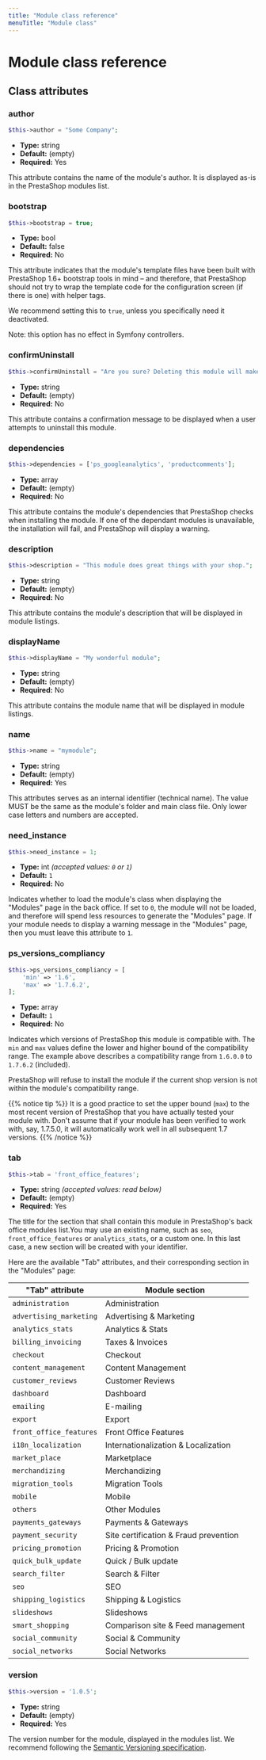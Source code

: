 ```yaml
---
title: "Module class reference"
menuTitle: "Module class"
---
```


# Module class reference

## Class attributes

### author

```php
$this->author = "Some Company";
```

- **Type:** string
- **Default:** (empty)
- **Required:** Yes

This attribute contains the name of the module's author. It is displayed as-is in the PrestaShop modules list.

### bootstrap

```php
$this->bootstrap = true;
```

- **Type:** bool
- **Default:** false
- **Required:** No

This attribute indicates that the module's template files have been built with PrestaShop 1.6+ bootstrap tools in mind – and therefore, that PrestaShop should not try to wrap the template code for the configuration screen (if there is one) with helper tags.

We recommend setting this to `true`, unless you specifically need it deactivated.

Note: this option has no effect in Symfony controllers.

### confirmUninstall

```php
$this->confirmUninstall = "Are you sure? Deleting this module will make kittens sad :(";
```

- **Type:** string
- **Default:** (empty)
- **Required:** No

This attribute contains a confirmation message to be displayed when a user attempts to uninstall this module.

### dependencies

```php
$this->dependencies = ['ps_googleanalytics', 'productcomments'];
```

- **Type:** array
- **Default:** (empty)
- **Required:** No

This attribute contains the module's dependencies that PrestaShop checks when installing the module. If one of the dependant modules is unavailable, the installation will fail, and PrestaShop will display a warning.

### description

```php
$this->description = "This module does great things with your shop.";
```

- **Type:** string
- **Default:** (empty)
- **Required:** No

This attribute contains the module's description that will be displayed in module listings.

### displayName

```php
$this->displayName = "My wonderful module";
```

- **Type:** string
- **Default:** (empty)
- **Required:** No

This attribute contains the module name that will be displayed in module listings.

### name

```php
$this->name = "mymodule";
```

- **Type:** string
- **Default:** (empty)
- **Required:** Yes

This attributes serves as an internal identifier (technical name). The value MUST be the same as the module's folder and main class file. Only lower case letters and numbers are accepted.

### need_instance

```php
$this->need_instance = 1;
```

- **Type:** int _(accepted values: `0` or `1`)_
- **Default:** `1`
- **Required:** No

Indicates whether to load the module's class when displaying the "Modules" page in the back office. If set to `0`, the module will not be loaded, and therefore will spend less resources to generate the "Modules" page. If your module needs to display a warning message in the "Modules" page, then you must leave this attribute to `1`.

### ps_versions_compliancy

```php
$this->ps_versions_compliancy = [
    'min' => '1.6',
    'max' => '1.7.6.2',
];
```

- **Type:** array
- **Default:** `1`
- **Required:** No

Indicates which versions of PrestaShop this module is compatible with. The `min` and `max` values define the lower and higher bound of the compatibility range. The example above describes a compatibility range from `1.6.0.0` to `1.7.6.2` (included).

PrestaShop will refuse to install the module if the current shop version is not within the module's compatibility range.

{{% notice tip %}}
It is a good practice to set the upper bound (`max`) to the most recent version of PrestaShop that you have actually tested your module with. Don't assume that if your module has been verified to work with, say, 1.7.5.0, it will automatically work well in all subsequent 1.7 versions.
{{% /notice %}}

### tab

```php
$this->tab = 'front_office_features';
```

- **Type:** string _(accepted values: read below)_
- **Default:** (empty)
- **Required:** Yes

The title for the section that shall contain this module in PrestaShop's back office modules list.You may use an existing name, such as `seo`, `front_office_features` or `analytics_stats`, or a custom one. In this last case, a new section will be created with your identifier. 

Here are the available "Tab" attributes, and their corresponding section in the "Modules" page:

**"Tab" attribute**           | **Module section**
------------------------------|------------------------
`administration`              | Administration
`advertising_marketing`       | Advertising & Marketing
`analytics_stats`             | Analytics & Stats
`billing_invoicing`           | Taxes & Invoices
`checkout`                    | Checkout
`content_management`          | Content Management
`customer_reviews`            | Customer Reviews
`dashboard`                   | Dashboard
`emailing`                    | E-mailing
`export`                      | Export
`front_office_features`       | Front Office Features
`i18n_localization`           | Internationalization & Localization
`market_place`                | Marketplace
`merchandizing`               | Merchandizing
`migration_tools`             | Migration Tools
`mobile`                      | Mobile
`others`                      | Other Modules
`payments_gateways`           | Payments & Gateways
`payment_security`            | Site certification & Fraud prevention
`pricing_promotion`           | Pricing & Promotion
`quick_bulk_update`           | Quick / Bulk update
`search_filter`               | Search & Filter
`seo`                         | SEO
`shipping_logistics`          | Shipping & Logistics
`slideshows`                  | Slideshows
`smart_shopping`              | Comparison site & Feed management
`social_community`            | Social & Community
`social_networks`             | Social Networks

### version

```php
$this->version = '1.0.5';
```

- **Type:** string
- **Default:** (empty)
- **Required:** Yes

The version number for the module, displayed in the modules list. We recommend following the [Semantic Versioning specification](https://semver.org/).
